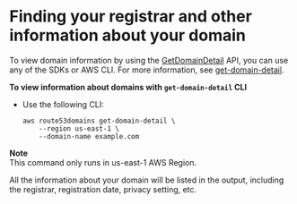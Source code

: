 # Finding your registrar and other information about your domain<a name="find-your-registrar"></a>

To view domain information by using the [GetDomainDetail](https://docs.aws.amazon.com/Route53/latest/APIReference/API_domains_GetDomainDetail.html) API, you can use any of the SDKs or AWS CLI\. For more information, see [get\-domain\-detail](https://docs.aws.amazon.com/cli/latest/reference/route53domains/get-domain-detail.html)\.<a name="find-your-registrar-getdomaindetail-procedure"></a>

**To view information about domains with `get-domain-detail` CLI**
+ Use the following CLI:

  ```
  aws route53domains get-domain-detail \
      --region us-east-1 \
      --domain-name example.com
  ```
**Note**  
This command only runs in us\-east\-1 AWS Region\.

  All the information about your domain will be listed in the output, including the registrar, registration date, privacy setting, etc\.